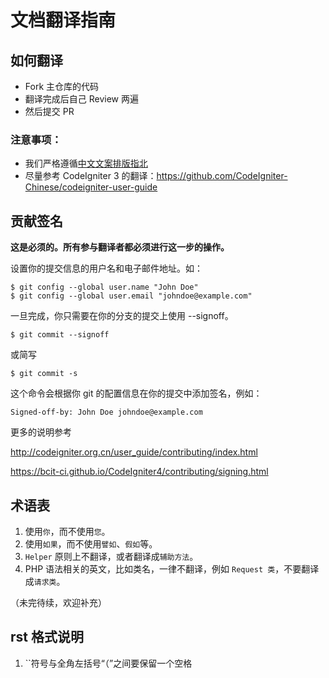 # 文档翻译指南

## 如何翻译

* Fork 主仓库的代码
* 翻译完成后自己 Review 两遍
* 然后提交 PR

### 注意事项：

* 我们严格遵循[中文文案排版指北](http://mazhuang.org/wiki/chinese-copywriting-guidelines/)
* 尽量参考 CodeIgniter 3 的翻译：https://github.com/CodeIgniter-Chinese/codeigniter-user-guide

## 贡献签名

**这是必须的。所有参与翻译者都必须进行这一步的操作。**

设置你的提交信息的用户名和电子邮件地址。如：

```
$ git config --global user.name "John Doe"
$ git config --global user.email "johndoe@example.com"
```

一旦完成，你只需要在你的分支的提交上使用 --signoff。

```
$ git commit --signoff
```

或简写

```
$ git commit -s
```

这个命令会根据你 git 的配置信息在你的提交中添加签名，例如：

```
Signed-off-by: John Doe johndoe@example.com
```

更多的说明参考

http://codeigniter.org.cn/user_guide/contributing/index.html

https://bcit-ci.github.io/CodeIgniter4/contributing/signing.html

## 术语表

1. 使用`你`，而不使用`您`。
2. 使用`如果`，而不使用`譬如`、`假如`等。
3. `Helper` 原则上不翻译，或者翻译成`辅助方法`。
4. PHP 语法相关的英文，比如类名，一律不翻译，例如 `Request 类`，不要翻译成`请求类`。

（未完待续，欢迎补充）

## rst 格式说明

1. ``符号与全角左括号“（”之间要保留一个空格
